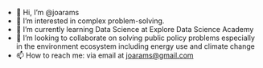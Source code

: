 - 👋 Hi, I’m @joarams
- 👀 I’m interested in complex problem-solving.
- 🌱 I’m currently learning Data Science at Explore Data Science Academy
- 💞️ I’m looking to collaborate on solving public policy problems especially in the environment ecosystem including energy use and climate change 
- 📫 How to reach me: via email at joarams@gmail.com

<!---
joarams/joarams is a ✨ special ✨ repository because its `README.md` (this file) appears on your GitHub profile.
You can click the Preview link to take a look at your changes.
--->
